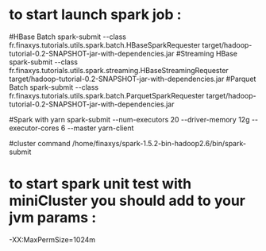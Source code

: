 # to start launch spark job :

#HBase Batch
spark-submit --class fr.finaxys.tutorials.utils.spark.batch.HBaseSparkRequester target/hadoop-tutorial-0.2-SNAPSHOT-jar-with-dependencies.jar
#Streaming HBase
spark-submit --class fr.finaxys.tutorials.utils.spark.streaming.HBaseStreamingRequester target/hadoop-tutorial-0.2-SNAPSHOT-jar-with-dependencies.jar
#Parquet Batch
spark-submit --class fr.finaxys.tutorials.utils.spark.batch.ParquetSparkRequester target/hadoop-tutorial-0.2-SNAPSHOT-jar-with-dependencies.jar

#Spark with yarn
spark-submit --num-executors 20 --driver-memory 12g --executor-cores 6 --master yarn-client

#cluster command 
/home/finaxys/spark-1.5.2-bin-hadoop2.6/bin/spark-submit

# to start spark unit test with miniCluster you should add to your jvm params :
-XX:MaxPermSize=1024m